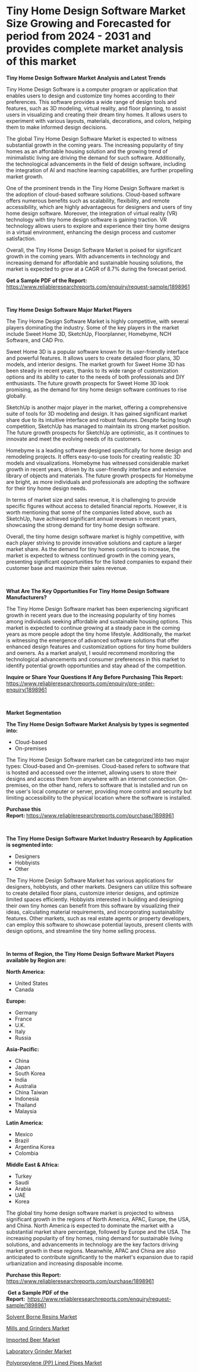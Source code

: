 <p><h1>Tiny Home Design Software Market Size Growing and Forecasted for period from 2024 - 2031 and provides complete market analysis of this market</h1></p><p><strong>Tiny Home Design Software Market Analysis and Latest Trends</strong></p>
<p><p>Tiny Home Design Software is a computer program or application that enables users to design and customize tiny homes according to their preferences. This software provides a wide range of design tools and features, such as 3D modeling, virtual reality, and floor planning, to assist users in visualizing and creating their dream tiny homes. It allows users to experiment with various layouts, materials, decorations, and colors, helping them to make informed design decisions.</p><p>The global Tiny Home Design Software Market is expected to witness substantial growth in the coming years. The increasing popularity of tiny homes as an affordable housing solution and the growing trend of minimalistic living are driving the demand for such software. Additionally, the technological advancements in the field of design software, including the integration of AI and machine learning capabilities, are further propelling market growth.</p><p>One of the prominent trends in the Tiny Home Design Software market is the adoption of cloud-based software solutions. Cloud-based software offers numerous benefits such as scalability, flexibility, and remote accessibility, which are highly advantageous for designers and users of tiny home design software. Moreover, the integration of virtual reality (VR) technology with tiny home design software is gaining traction. VR technology allows users to explore and experience their tiny home designs in a virtual environment, enhancing the design process and customer satisfaction.</p><p>Overall, the Tiny Home Design Software Market is poised for significant growth in the coming years. With advancements in technology and increasing demand for affordable and sustainable housing solutions, the market is expected to grow at a CAGR of 8.7% during the forecast period.</p></p>
<p><strong>Get a Sample PDF of the Report:&nbsp;</strong> <a href="https://www.reliableresearchreports.com/enquiry/request-sample/1898961">https://www.reliableresearchreports.com/enquiry/request-sample/1898961</a></p>
<p>&nbsp;</p>
<p><strong>Tiny Home Design Software Major Market Players</strong></p>
<p><p>The Tiny Home Design Software Market is highly competitive, with several players dominating the industry. Some of the key players in the market include Sweet Home 3D, SketchUp, Floorplanner, Homebyme, NCH Software, and CAD Pro.</p><p>Sweet Home 3D is a popular software known for its user-friendly interface and powerful features. It allows users to create detailed floor plans, 3D models, and interior designs. The market growth for Sweet Home 3D has been steady in recent years, thanks to its wide range of customization options and its ability to cater to the needs of both professionals and DIY enthusiasts. The future growth prospects for Sweet Home 3D look promising, as the demand for tiny home design software continues to rise globally.</p><p>SketchUp is another major player in the market, offering a comprehensive suite of tools for 3D modeling and design. It has gained significant market share due to its intuitive interface and robust features. Despite facing tough competition, SketchUp has managed to maintain its strong market position. The future growth prospects for SketchUp are optimistic, as it continues to innovate and meet the evolving needs of its customers.</p><p>Homebyme is a leading software designed specifically for home design and remodeling projects. It offers easy-to-use tools for creating realistic 3D models and visualizations. Homebyme has witnessed considerable market growth in recent years, driven by its user-friendly interface and extensive library of objects and materials. The future growth prospects for Homebyme are bright, as more individuals and professionals are adopting the software for their tiny home design needs.</p><p>In terms of market size and sales revenue, it is challenging to provide specific figures without access to detailed financial reports. However, it is worth mentioning that some of the companies listed above, such as SketchUp, have achieved significant annual revenues in recent years, showcasing the strong demand for tiny home design software.</p><p>Overall, the tiny home design software market is highly competitive, with each player striving to provide innovative solutions and capture a larger market share. As the demand for tiny homes continues to increase, the market is expected to witness continued growth in the coming years, presenting significant opportunities for the listed companies to expand their customer base and maximize their sales revenue.</p></p>
<p>&nbsp;</p>
<p><strong>What Are The Key Opportunities For Tiny Home Design Software Manufacturers?</strong></p>
<p><p>The Tiny Home Design Software market has been experiencing significant growth in recent years due to the increasing popularity of tiny homes among individuals seeking affordable and sustainable housing options. This market is expected to continue growing at a steady pace in the coming years as more people adopt the tiny home lifestyle. Additionally, the market is witnessing the emergence of advanced software solutions that offer enhanced design features and customization options for tiny home builders and owners. As a market analyst, I would recommend monitoring the technological advancements and consumer preferences in this market to identify potential growth opportunities and stay ahead of the competition.</p></p>
<p><strong>Inquire or Share Your Questions If Any Before Purchasing This Report:</strong> <a href="https://www.reliableresearchreports.com/enquiry/pre-order-enquiry/1898961">https://www.reliableresearchreports.com/enquiry/pre-order-enquiry/1898961</a></p>
<p>&nbsp;</p>
<p><strong>Market Segmentation</strong></p>
<p><strong>The Tiny Home Design Software Market Analysis by types is segmented into:</strong></p>
<p><ul><li>Cloud-based</li><li>On-premises</li></ul></p>
<p><p>The Tiny Home Design Software market can be categorized into two major types: Cloud-based and On-premises. Cloud-based refers to software that is hosted and accessed over the internet, allowing users to store their designs and access them from anywhere with an internet connection. On-premises, on the other hand, refers to software that is installed and run on the user's local computer or server, providing more control and security but limiting accessibility to the physical location where the software is installed.</p></p>
<p><strong>Purchase this Report:&nbsp;</strong><a href="https://www.reliableresearchreports.com/purchase/1898961">https://www.reliableresearchreports.com/purchase/1898961</a></p>
<p>&nbsp;</p>
<p><strong>The Tiny Home Design Software Market Industry Research by Application is segmented into:</strong></p>
<p><ul><li>Designers</li><li>Hobbyists</li><li>Other</li></ul></p>
<p><p>The Tiny Home Design Software Market has various applications for designers, hobbyists, and other markets. Designers can utilize this software to create detailed floor plans, customize interior designs, and optimize limited spaces efficiently. Hobbyists interested in building and designing their own tiny homes can benefit from this software by visualizing their ideas, calculating material requirements, and incorporating sustainability features. Other markets, such as real estate agents or property developers, can employ this software to showcase potential layouts, present clients with design options, and streamline the tiny home selling process.</p></p>
<p>&nbsp;</p>
<p><strong>In terms of Region, the Tiny Home Design Software Market Players available by Region are:</strong></p>
<p>
    <p> <strong> North America: </strong>
        <ul>
            <li>United States</li>
            <li>Canada</li>
        </ul>
        </p> 
    <p> <strong> Europe: </strong>
        <ul>
            <li>Germany</li>
            <li>France</li>
            <li>U.K.</li>
            <li>Italy</li>
            <li>Russia</li>
        </ul>
        </p> 
    <p> <strong> Asia-Pacific: </strong>
        <ul>
            <li>China</li>
            <li>Japan</li>
            <li>South Korea</li>
            <li>India</li>
            <li>Australia</li>
            <li>China Taiwan</li>
            <li>Indonesia</li>
            <li>Thailand</li>
            <li>Malaysia</li>
        </ul>
        </p> 
    <p> <strong> Latin America: </strong>
        <ul>
            <li>Mexico</li>
            <li>Brazil</li>
            <li>Argentina Korea</li>
            <li>Colombia</li>
        </ul>
        </p> 
    <p> <strong> Middle East & Africa: </strong>
        <ul>
            <li>Turkey</li>
            <li>Saudi</li>
            <li>Arabia</li>
            <li>UAE</li>
            <li>Korea</li>
        </ul>
    </p>
    </p>
<p><p>The global tiny home design software market is projected to witness significant growth in the regions of North America, APAC, Europe, the USA, and China. North America is expected to dominate the market with a substantial market share percentage, followed by Europe and the USA. The increasing popularity of tiny homes, rising demand for sustainable living solutions, and advancements in technology are the key factors driving market growth in these regions. Meanwhile, APAC and China are also anticipated to contribute significantly to the market's expansion due to rapid urbanization and increasing disposable income.</p></p>
<p><strong>Purchase this Report: </strong><a href="https://www.reliableresearchreports.com/purchase/1898961">https://www.reliableresearchreports.com/purchase/1898961</a></p>
<p>&nbsp;<strong>Get a Sample PDF of the Report:&nbsp;&nbsp;</strong><a href="https://www.reliableresearchreports.com/enquiry/request-sample/1898961">https://www.reliableresearchreports.com/enquiry/request-sample/1898961</a></p>
<p><strong></strong></p>
<p><p><a href="https://medium.com/@tammyfreeman2022/solvent-borne-resins-market-comprehensive-assessment-by-type-application-and-geography-f7bbf0ff0322">Solvent Borne Resins Market</a></p><p><a href="https://medium.com/@tammyfreeman2022/mills-and-grinders-market-research-report-its-history-and-forecast-2024-to-2031-d4328841d0cf">Mills and Grinders Market</a></p><p><a href="https://medium.com/@tammyfreeman2022/imported-beer-market-the-key-to-successful-business-strategy-forecast-till-2031-850afea73077">Imported Beer Market</a></p><p><a href="https://medium.com/@tammyfreeman2022/laboratory-grinder-nbsp-market-focuses-on-market-share-size-and-projected-forecast-till-2031-050f5651a6f1">Laboratory Grinder Market</a></p><p><a href="https://medium.com/@tammyfreeman2022/polypropylene-pp-lined-pipes-market-outlook-industry-overview-and-forecast-2024-to-2031-8a12d029816a">Polypropylene (PP) Lined Pipes Market</a></p></p>